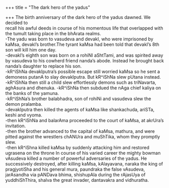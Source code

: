 +++
title = "The dark hero of the yadus"

+++
The birth anniversary of the dark hero of the yadus dawned. We decided
to  
recall his awful deeds in course of his momentous life that overlapped
with the tumult taking place in the bhArata realms.  
\-The yadu was born to vasudeva and devakI, who were imprisoned by
kaMsa, devakI’s brother.The tyrant kaMsa had been told that devakI’s 8th
son will kill him one day.  
\-devakI’s eighth son was born on a rohiNI aShtTami, and was spirited
away by vasudeva to his cowherd friend nanda’s abode. Instead he brought
back nanda’s daughter to replace his son.  
\-kR^iShNa devakIputra’s possible escape still worried kaMsa so he sent
a demoness putanA to slay devakIputra. But kR^iShNa slew pUtana
instead.  
\-kR^iShNa then still a child slew effortlessly demons such as
triNavarta, aghAsura and dhenuka. -kR^iShNa then subdued the nAga chief
kaliya on the banks of the yamuna.  
\-kR^iShNa’s brother balabhadra, son of rohiNi and vasudeva slew the
demon pralamba.  
\-devakIputra then killed the agents of kaMsa like shankachuda, ariSTa,
keshi and vyoma.  
\-then kR^iShNa and balarAma proceeded to the court of kaMsa, at
akrUra’s invitation.  
\-then the brother advanced to the capital of kaMsa, mathura, and were
pitted against the wrestlers chANUra and muShTika, whom they promptly
slew.  
\-then kR^iShna killed kaMsa by suddenly attacking him and restored
ugrasena on the throne In course of his varied career the mighty bowman
vAsudeva killed a number of powerful adversaries of the yadus. He
successively destroyed, after killing kaMsa, kAlayavana, naraka the king
of pragjyotiSha and his general mura, paundraka the false vAsudeva,
jarAsandha via pANDava bhima, shishupAla during the rAjasUya of
yuddhiShThira, shalva the great invader, dantavakra and vidhuratha.

